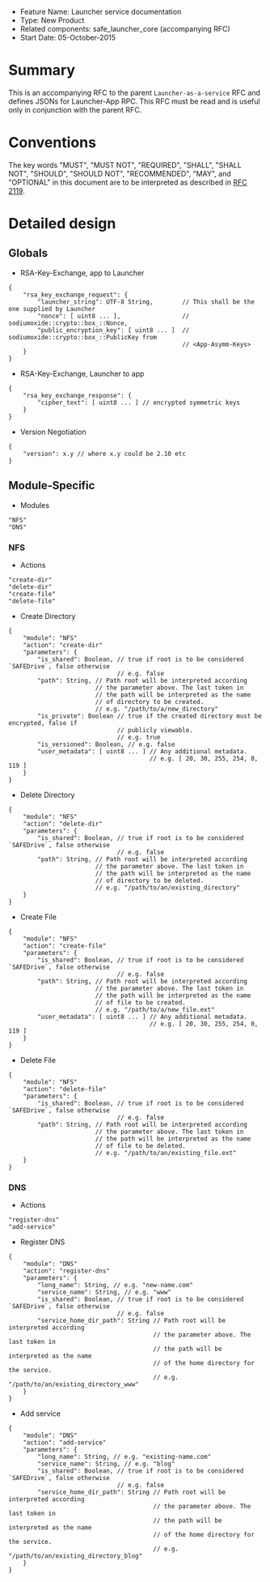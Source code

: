 - Feature Name: Launcher service documentation
- Type: New Product
- Related components: safe_launcher_core (accompanying RFC)
- Start Date: 05-October-2015

# Summary

This is an accompanying RFC to the parent `Launcher-as-a-service` RFC and defines JSONs for Launcher-App RPC. This RFC must be read and is useful only in conjunction with the parent RFC.

# Conventions
The key words "MUST", "MUST NOT", "REQUIRED", "SHALL", "SHALL NOT", "SHOULD", "SHOULD NOT", "RECOMMENDED", "MAY", and "OPTIONAL" in this document are to be interpreted as described in [RFC 2119](http://tools.ietf.org/html/rfc2119).

# Detailed design

## Globals
- RSA-Key-Exchange, app to Launcher
```
{
    "rsa_key_exchange_request": {
        "launcher_string": UTF-8 String,        // This shall be the one supplied by Launcher
        "nonce": [ uint8 ... ],                 // sodiumoxide::crypto::box_::Nonce,
        "public_encryption_key": [ uint8 ... ]  // sodiumoxide::crypto::box_::PublicKey from
                                                // <App-Asymm-Keys>
    }
}
```
- RSA-Key-Exchange, Launcher to app
```
{
    "rsa_key_exchange_response": {
        "cipher_text": [ uint8 ... ] // encrypted symmetric keys
    }
}
```
- Version Negotiation
```
{
    "version": x.y // where x.y could be 2.10 etc
}
```

## Module-Specific
- Modules
```
"NFS"
"DNS"
```

### NFS
- Actions
```
"create-dir"
"delete-dir"
"create-file"
"delete-file"
```

- Create Directory
```
{
    "module": "NFS"
    "action": "create-dir"
    "parameters": {
        "is_shared": Boolean, // true if root is to be considered `SAFEDrive`, false otherwise
                              // e.g. false
        "path": String, // Path root will be interpreted according
                        // the parameter above. The last token in
                        // the path will be interpreted as the name
                        // of directory to be created.
                        // e.g. "/path/to/a/new_directory"
        "is_private": Boolean // true if the created directory must be encrypted, false if
                              // publicly viewable.
                              // e.g. true
        "is_versioned": Boolean, // e.g. false
        "user_metadata": [ uint8 ... ] // Any additional metadata.
                                       // e.g. [ 20, 30, 255, 254, 0, 119 ]
    }
}
```

- Delete Directory
```
{
    "module": "NFS"
    "action": "delete-dir"
    "parameters": {
        "is_shared": Boolean, // true if root is to be considered `SAFEDrive`, false otherwise
                              // e.g. false
        "path": String, // Path root will be interpreted according
                        // the parameter above. The last token in
                        // the path will be interpreted as the name
                        // of directory to be deleted.
                        // e.g. "/path/to/an/existing_directory"
    }
}
```

- Create File
```
{
    "module": "NFS"
    "action": "create-file"
    "parameters": {
        "is_shared": Boolean, // true if root is to be considered `SAFEDrive`, false otherwise
                              // e.g. false
        "path": String, // Path root will be interpreted according
                        // the parameter above. The last token in
                        // the path will be interpreted as the name
                        // of file to be created.
                        // e.g. "/path/to/a/new_file.ext"
        "user_metadata": [ uint8 ... ] // Any additional metadata.
                                       // e.g. [ 20, 30, 255, 254, 0, 119 ]
    }
}
```

- Delete File
```
{
    "module": "NFS"
    "action": "delete-file"
    "parameters": {
        "is_shared": Boolean, // true if root is to be considered `SAFEDrive`, false otherwise
                              // e.g. false
        "path": String, // Path root will be interpreted according
                        // the parameter above. The last token in
                        // the path will be interpreted as the name
                        // of file to be deleted.
                        // e.g. "/path/to/an/existing_file.ext"
    }
}
```

### DNS
- Actions
```
"register-dns"
"add-service"
```

- Register DNS
```
{
    "module": "DNS"
    "action": "register-dns"
    "parameters": {
        "long_name": String, // e.g. "new-name.com"
        "service_name": String, // e.g. "www"
        "is_shared": Boolean, // true if root is to be considered `SAFEDrive`, false otherwise
                              // e.g. false
        "service_home_dir_path": String // Path root will be interpreted according
                                        // the parameter above. The last token in
                                        // the path will be interpreted as the name
                                        // of the home directory for the service.
                                        // e.g. "/path/to/an/existing_directory_www"
    }
}
```

- Add service
```
{
    "module": "DNS"
    "action": "add-service"
    "parameters": {
        "long_name": String, // e.g. "existing-name.com"
        "service_name": String, // e.g. "blog"
        "is_shared": Boolean, // true if root is to be considered `SAFEDrive`, false otherwise
                              // e.g. false
        "service_home_dir_path": String // Path root will be interpreted according
                                        // the parameter above. The last token in
                                        // the path will be interpreted as the name
                                        // of the home directory for the service.
                                        // e.g. "/path/to/an/existing_directory_blog"
    }
}
```
